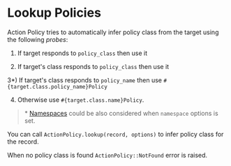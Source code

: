 # Lookup Policies

Action Policy tries to automatically infer policy class from the target using the following _probes_:

1) If target responds to `policy_class` then use it

2) If target's class responds to `policy_class` then use it

3\*) If target's class responds to `policy_name` then use `#{target.class.policy_name}Policy`

4) Otherwise use `#{target.class.name}Policy`.

> \* [Namespaces](namespaces.md) could be also considered when `namespace` options is set.

You can call `ActionPolicy.lookup(record, options)` to infer policy class for the record.

When no policy class is found `ActionPolicy::NotFound` error is raised.

